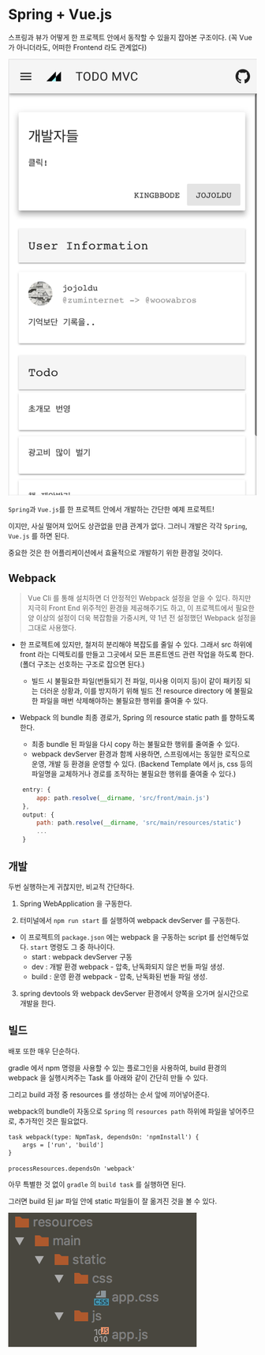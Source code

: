 # Spring + Vue.js

스프링과 뷰가 어떻게 한 프로젝트 안에서 동작할 수 있을지 잡아본 구조이다. (꼭 Vue가 아니더라도, 어떠한 Frontend 라도 관계없다)

![의뢰인](./images/app.png)
 
`Spring`과 `Vue.js`를 한 프로젝트 안에서 개발하는 간단한 예제 프로젝트! 

이지만, 사실 떨어져 있어도 상관없을 만큼 관계가 없다. 그러니 개발은 각각 `Spring`, `Vue.js` 를 하면 된다.

중요한 것은 한 어플리케이션에서 효율적으로 개발하기 위한 환경일 것이다.

## Webpack

> Vue Cli 를 통해 설치하면 더 안정적인 Webpack 설정을 얻을 수 있다. 하지만 지극히 Front End 위주적인 환경을 제공해주기도 하고,
이 프로젝트에서 필요한 양 이상의 설정이 더욱 복잡함을 가중시켜, 약 1년 전 설정했던 Webpack 설정을 그대로 사용했다.

- 한 프로젝트에 있지만, 철저히 분리해야 복잡도를 줄일 수 있다. 그래서 src 하위에 front 라는 디렉토리를 만들고 그곳에서 모든 프론트엔드 관련 작업을 하도록 한다. (폴더 구조는 선호하는 구조로 잡으면 된다.)
    - 빌드 시 불필요한 파일(번들되기 전 파일, 미사용 이미지 등)이 같이 패키징 되는 더러운 상황과, 이를 방지하기 위해 빌드 전 resource directory 에 불필요한 파일을 매번 삭제해야하는 불필요한 행위를 줄여줄 수 있다.
    
- Webpack 의 bundle 최종 경로가, Spring 의 resource static path 를 향하도록 한다. 
    - 최종 bundle 된 파일을 다시 copy 하는 불필요한 행위를 줄여줄 수 있다. 
    - webpack devServer 환경과 함께 사용하면, 스프링에서는 동일한 로직으로 운영, 개발 등 환경을 운영할 수 있다. (Backend Template 에서 js, css 등의 파일명을 교체하거나 경로를 조작하는 불필요한 행위를 줄여줄 수 있다.)

```js
    entry: {
        app: path.resolve(__dirname, 'src/front/main.js')
    },
    output: {
        path: path.resolve(__dirname, 'src/main/resources/static')
        ...
    }
```    
    
## 개발

두번 실행하는게 귀찮지만, 비교적 간단하다.

1. Spring WebApplication 을 구동한다.

2. 터미널에서 `npm run start` 를 실행하여 webpack devServer 를 구동한다.
    
- 이 프로젝트의 `package.json` 에는 webpack 을 구동하는 script 를 선언해두었다. `start` 명령도 그 중 하나이다.
    - start : webpack devServer 구동
    - dev : 개발 환경 webpack - 압축, 난독화되지 않은 번들 파일 생성.
    - build : 운영 환경 webpack - 압축, 난독화된 번들 파일 생성.

3. spring devtools 와 webpack devServer 환경에서 양쪽을 오가며 실시간으로 개발을 한다.

## 빌드

배포 또한 매우 단순하다. 

gradle 에서 npm 명령을 사용할 수 있는 플로그인을 사용하여, build 환경의 webpack 을 실행시켜주는 Task 를 아래와 같이 간단히 만들 수 있다.

그리고 build 과정 중 resources 를 생성하는 순서 앞에 끼어넣어준다. 

webpack의 bundle이 자동으로 `Spring` 의 `resources path` 하위에 파일을 넣어주므로, 추가적인 것은 필요없다. 


```
task webpack(type: NpmTask, dependsOn: 'npmInstall') {
	args = ['run', 'build']
}

processResources.dependsOn 'webpack'
```

아무 특별한 것 없이 `gradle` 의 `build task` 를 실행하면 된다.

그러면 build 된 jar 파일 안에 static 파일들이 잘 옮겨진 것을 볼 수 있다.

![빌드 후 옮겨진 파일](./images/build.png)